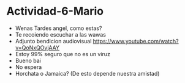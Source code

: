 # Actividad-6-Mario
- Wenas Tardes angel, como estas?
- Te recoiendo escuchar a las wawas 
- Adjunto bendicion audiovisual https://www.youtube.com/watch?v=QoNxQOvjAAY
- Estoy 99% seguro que no es un viruz
- Bueno bai
- No espera
- Horchata o Jamaica? (De esto depende nuestra amistad)